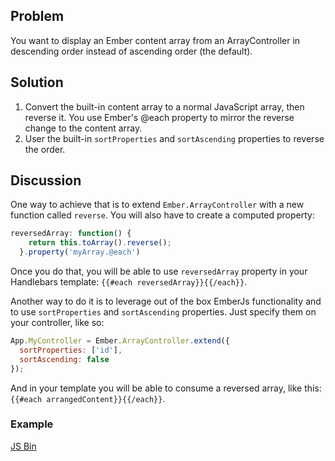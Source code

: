 ## Problem
You want to display an Ember content array from an ArrayController in descending order instead of ascending order (the default).

## Solution
1. Convert the built-in content array to a normal JavaScript array, then reverse it.
   You use Ember's @each property to mirror the reverse change to the content array.
2. User the built-in `sortProperties` and `sortAscending` properties to reverse the order.

## Discussion

One way to achieve that is to extend `Ember.ArrayController` with a new function called `reverse`.
You will also have to create a computed property:
```javascript
reversedArray: function() {
    return this.toArray().reverse();
  }.property('myArray.@each')
```

Once you do that, you will be able to use `reversedArray` property in your Handlebars template: `{{#each reversedArray}}{{/each}}`.

Another way to do it is to leverage out of the box EmberJs functionality and to use `sortProperties` and `sortAscending` properties.
Just specify them on your controller, like so:
```javascript
App.MyController = Ember.ArrayController.extend({
  sortProperties: ['id'],
  sortAscending: false
});
```

And in your template you will be able to consume a reversed array, like this: `{{#each arrangedContent}}{{/each}}`.

### Example

<a class="jsbin-embed" href="http://jsbin.com/opid/3/embed?html,js,output">JS Bin</a><script src="http://static.jsbin.com/js/embed.js"></script>